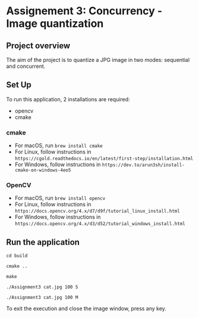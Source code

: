 # Assignement 3: Concurrency - Image quantization

## Project overview

The aim of the project is to quantize a JPG image in two modes: sequential and concurrent.

## Set Up
To run this application, 2 installations are required:
- opencv
- cmake

### cmake
- For macOS, run `brew install cmake`
- For Linux, follow instructions in `https://cgold.readthedocs.io/en/latest/first-step/installation.html`
- For Windows, follow instructions in `https://dev.to/arun3sh/install-cmake-on-windows-4eo5`

### OpenCV
- For macOS, run `brew install opencv`
- For Linux, follow instructions in `https://docs.opencv.org/4.x/d7/d9f/tutorial_linux_install.html`
- For Windows, follow instructions in `https://docs.opencv.org/4.x/d3/d52/tutorial_windows_install.html`

## Run the application

```cd build```

```cmake ..```

```make```

```./Assignment3 cat.jpg 100 S```

```./Assignment3 cat.jpg 100 M```

To exit the execution and close the image window, press any key.
